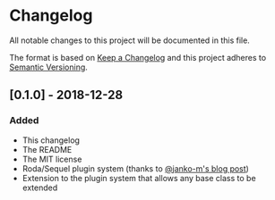 # Changelog
All notable changes to this project will be documented in this file.

The format is based on [Keep a Changelog](http://keepachangelog.com/en/1.0.0/)
and this project adheres to [Semantic Versioning](http://semver.org/spec/v2.0.0.html).

## [0.1.0] - 2018-12-28
### Added
- This changelog
- The README
- The MIT license
- Roda/Sequel plugin system (thanks to [@janko-m's blog post](https://twin.github.io/the-plugin-system-of-sequel-and-roda/_))
- Extension to the plugin system that allows any base class to be extended
